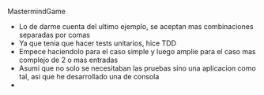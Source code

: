 MastermindGame

- Lo de darme cuenta del ultimo ejemplo, se aceptan mas combinaciones separadas por comas
- Ya que tenia que hacer tests unitarios, hice TDD
- Empece haciendolo para el caso simple y luego amplie para el caso mas complejo de 2 o mas entradas
- Asumi que no solo se necesitaban las pruebas sino una aplicacion como tal, asi que he desarrollado una de consola
- 